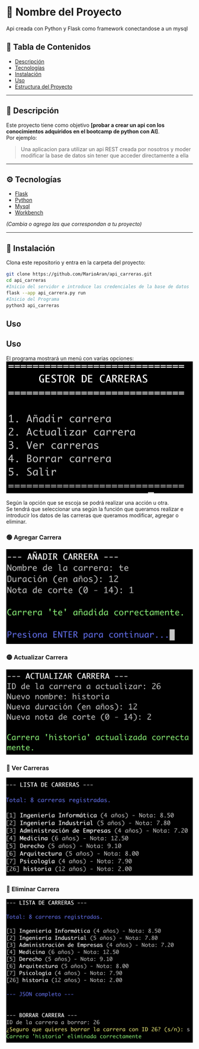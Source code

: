 # 🚀 Nombre del Proyecto

Api creada con Python y Flask como framework conectandose a un mysql

## 🧩 Tabla de Contenidos
- [Descripción](#-descripción)
- [Tecnologías](#-tecnologías)
- [Instalación](#-instalación)
- [Uso](#-uso)
- [Estructura del Proyecto](#-estructura-del-proyecto)


---

## 📝 Descripción

Este proyecto tiene como objetivo **[probar a crear un api con los conocimientos adquiridos en el bootcamp de python con AI]**.  
Por ejemplo:  
> Una aplicacion para utilizar un api REST creada por nosotros y moder modificar la base de datos sin tener que acceder directamente a ella 

---

## ⚙️ Tecnologías

- [Flask](https://flask.palletsprojects.com/en/stable/)  
- [Python](https://www.python.org/)  
- [Mysql](https://www.mysql.com/)  
- [Workbench](https://www.mysql.com/products/workbench/)  

*(Cambia o agrega las que correspondan a tu proyecto)*

---

## 🧰 Instalación

Clona este repositorio y entra en la carpeta del proyecto:

```bash
git clone https://github.com/MarioAran/api_carreras.git
cd api_carreras
#Inicio del servidor e introduce las credenciales de la base de datos 
flask --app api_carrera.py run
#Inicio del Programa 
python3 api_carreras
```
## Uso
## Uso

El programa mostrará un menú con varias opciones:  
![preview](https://github.com/MarioAran/api_carreras/blob/main/files/Images/main.png?raw=true)

Según la opción que se escoja se podrá realizar una acción u otra.  
Se tendrá que seleccionar una según la función que queramos realizar e introducir los datos de las carreras que queramos modificar, agregar o eliminar.

### 🟢 Agregar Carrera
![agregar carrera](https://github.com/MarioAran/api_carreras/blob/main/files/Images/agregar_carrera.png?raw=true)

### 🟡 Actualizar Carrera
![actualizar carrera](https://github.com/MarioAran/api_carreras/blob/main/files/Images/actualizar%20carrera.png?raw=true)

### 🔵 Ver Carreras
![ver carrera](https://github.com/MarioAran/api_carreras/blob/main/files/Images/ver_carreras.png?raw=true)

### 🔴 Eliminar Carrera
![eliminar carrera](https://github.com/MarioAran/api_carreras/blob/main/files/Images/eliminar_carrera.png?raw=true)




